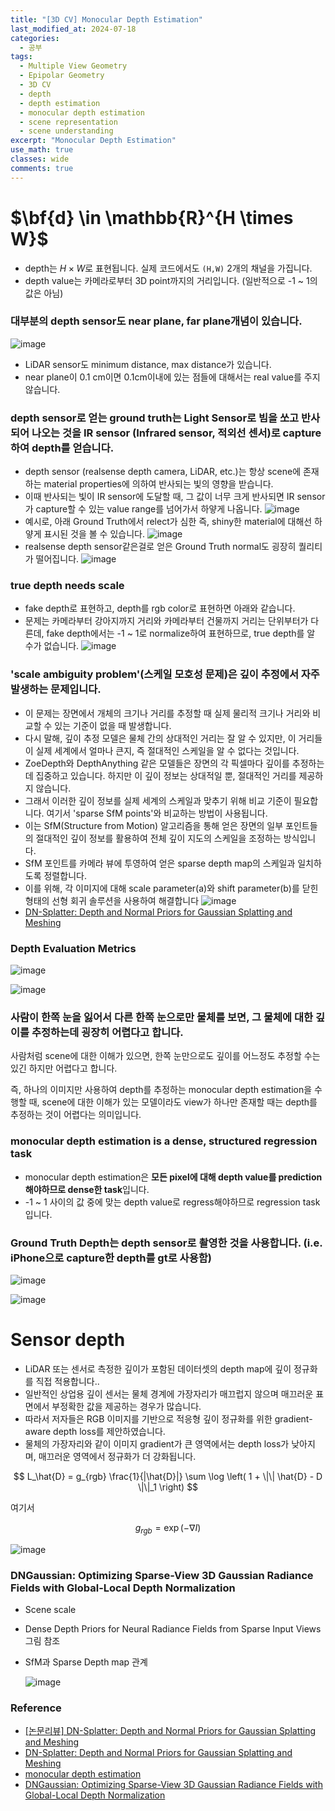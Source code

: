 ```yaml
---
title: "[3D CV] Monocular Depth Estimation"
last_modified_at: 2024-07-18
categories:
  - 공부
tags:
  - Multiple View Geometry
  - Epipolar Geometry
  - 3D CV
  - depth
  - depth estimation
  - monocular depth estimation
  - scene representation
  - scene understanding
excerpt: "Monocular Depth Estimation"
use_math: true
classes: wide
comments: true
---
```


# $\bf{d} \in \mathbb{R}^{H \times W}$

- depth는 $H \times W$로 표현됩니다. 실제 코드에서도 `(H,W)` 2개의 채널을 가집니다.
- depth value는 카메라로부터 3D point까지의 거리입니다. (일반적으로 -1 ~ 1의 값은 아님)

### 대부분의 depth sensor도 near plane, far plane개념이 있습니다.
![image](https://github.com/user-attachments/assets/2366f3a5-fc28-4071-a32b-52fe54c4162e)
- LiDAR sensor도 minimum distance, max distance가 있습니다.
- near plane이 0.1 cm이면 0.1cm이내에 있는 점들에 대해서는 real value를 주지 않습니다.


### depth sensor로 얻는 ground truth는 Light Sensor로 빔을 쏘고 반사되어 나오는 것을 IR sensor (Infrared sensor, 적외선 센서)로 capture하여 depth를 얻습니다.
- depth sensor (realsense depth camera, LiDAR, etc.)는 항상 scene에 존재하는 material properties에 의하여 반사되는 빛의 영향을 받습니다.
- 이때 반사되는 빛이 IR sensor에 도달할 때, 그 값이 너무 크게 반사되면 IR sensor가 capture할 수 있는 value range를 넘어가서 하얗게 나옵니다.
![image](https://github.com/user-attachments/assets/9cbe65ad-940f-4b18-a415-1b78a4fb8116)
- 예시로, 아래 Ground Truth에서 relect가 심한 즉, shiny한 material에 대해선 하얗게 표시된 것을 볼 수 있습니다.
![image](https://github.com/user-attachments/assets/75c1fbc8-b8d7-4266-8482-3402c4fb260b)
- realsense depth sensor같은걸로 얻은 Ground Truth normal도 굉장히 퀄리티가 떨어집니다.
![image](https://github.com/user-attachments/assets/c59e838e-6f79-4728-8d07-75255d0eb653)

### true depth needs scale

- fake depth로 표현하고, depth를 rgb color로 표현하면 아래와 같습니다.
- 문제는 카메라부터 강아지까지 거리와 카메라부터 건물까지 거리는 단위부터가 다른데, fake depth에서는 -1 ~ 1로 normalize하여 표현하므로, true depth를 알 수가 없습니다.
![image](https://github.com/user-attachments/assets/314cd810-3ca9-48bc-b73a-74e68806e648)

### 'scale ambiguity problem'(스케일 모호성 문제)은 깊이 추정에서 자주 발생하는 문제입니다.
- 이 문제는 장면에서 개체의 크기나 거리를 추정할 때 실제 물리적 크기나 거리와 비교할 수 있는 기준이 없을 때 발생합니다.
- 다시 말해, 깊이 추정 모델은 물체 간의 상대적인 거리는 잘 알 수 있지만, 이 거리들이 실제 세계에서 얼마나 큰지, 즉 절대적인 스케일을 알 수 없다는 것입니다.
- ZoeDepth와 DepthAnything 같은 모델들은 장면의 각 픽셀마다 깊이를 추정하는 데 집중하고 있습니다. 하지만 이 깊이 정보는 상대적일 뿐, 절대적인 거리를 제공하지 않습니다.
- 그래서 이러한 깊이 정보를 실제 세계의 스케일과 맞추기 위해 비교 기준이 필요합니다. 여기서 'sparse SfM points'와 비교하는 방법이 사용됩니다.
- 이는 SfM(Structure from Motion) 알고리즘을 통해 얻은 장면의 일부 포인트들의 절대적인 깊이 정보를 활용하여 전체 깊이 지도의 스케일을 조정하는 방식입니다.
- SfM 포인트를 카메라 뷰에 투영하여 얻은 sparse depth map의 스케일과 일치하도록 정렬합니다.
- 이를 위해, 각 이미지에 대해 scale parameter(a)와 shift parameter(b)를 닫힌 형태의 선형 회귀 솔루션을 사용하여 해결합니다
![image](https://github.com/user-attachments/assets/88903602-bda8-4b8f-9a97-b08869f411bd)
- [DN-Splatter: Depth and Normal Priors for Gaussian Splatting and Meshing](https://arxiv.org/abs/2403.17822)


### Depth Evaluation Metrics

![image](https://github.com/user-attachments/assets/8d7f9350-b8c9-4752-8519-efdafa7cb36f)

![image](https://github.com/user-attachments/assets/407d6802-f723-4e73-806b-1f087d5940f0)


### 사람이 한쪽 눈을 잃어서 다른 한쪽 눈으로만 물체를 보면, 그 물체에 대한 깊이를 추정하는데 굉장히 어렵다고 합니다.

사람처럼 scene에 대한 이해가 있으면, 한쪽 눈만으로도 깊이를 어느정도 추정할 수는 있긴 하지만 어렵다고 합니다.

즉, 하나의 이미지만 사용하여 depth를 추정하는 monocular depth estimation을 수행할 때, scene에 대한 이해가 있는 모델이라도 view가 하나만 존재할 때는 depth를 추정하는 것이 어렵다는 의미입니다.

### monocular depth estimation is a dense, structured regression task

- monocular depth estimation은 **모든 pixel에 대해 depth value를 prediction해야하므로 dense한 task**입니다.
- -1 ~ 1 사이의 값 중에 맞는 depth value로 regress해야하므로 regression task입니다.

### Ground Truth Depth는 depth sensor로 촬영한 것을 사용합니다. (i.e. iPhone으로 capture한 depth를 gt로 사용함)

![image](https://github.com/user-attachments/assets/d76f4ddb-6371-46b0-8aac-15f39b298e7a)

![image](https://github.com/user-attachments/assets/7ac53c4e-3ad2-4e35-8bd5-c619a2c93b77)


# Sensor depth

- LiDAR 또는 센서로 측정한 깊이가 포함된 데이터셋의 depth map에 깊이 정규화를 직접 적용합니다..
- 일반적인 상업용 깊이 센서는 물체 경계에 가장자리가 매끄럽지 않으며 매끄러운 표면에서 부정확한 값을 제공하는 경우가 많습니다.
- 따라서 저자들은 RGB 이미지를 기반으로 적응형 깊이 정규화를 위한 gradient-aware depth loss를 제안하였습니다.
- 물체의 가장자리와 같이 이미지 gradient가 큰 영역에서는 depth loss가 낮아지며, 매끄러운 영역에서 정규화가 더 강화됩니다.
  
$$
L_\hat{D} = g_{rgb} \frac{1}{|\hat{D}|} \sum \log \left( 1 + \|\| \hat{D} - D \|\|_1 \right)
$$

여기서

$$
g_{rgb} = \exp \left( - \nabla I \right)
$$

![image](https://github.com/user-attachments/assets/afc66479-7936-496d-b8ae-03b6ccb44c5d)


### DNGaussian: Optimizing Sparse-View 3D Gaussian Radiance Fields with Global-Local Depth Normalization

- Scene scale
- Dense Depth Priors for Neural Radiance Fields from Sparse Input Views 그림 참조
- SfM과 Sparse Depth map 관계

  ![image](https://github.com/user-attachments/assets/541c97f8-9b28-4ee7-b9da-1819846e60dd)

### Reference
- [[논문리뷰] DN-Splatter: Depth and Normal Priors for Gaussian Splatting and Meshing](https://kimjy99.github.io/%EB%85%BC%EB%AC%B8%EB%A6%AC%EB%B7%B0/dn-splatter/)
- [DN-Splatter: Depth and Normal Priors for Gaussian Splatting and Meshing](https://arxiv.org/abs/2403.17822)
- [monocular depth estimation](https://www.youtube.com/live/WoiI_Pn9yHw?si=TWAW4JpuLppNH5I9)
- [DNGaussian: Optimizing Sparse-View 3D Gaussian Radiance Fields with Global-Local Depth Normalization](https://fictionarry.github.io/DNGaussian/)
